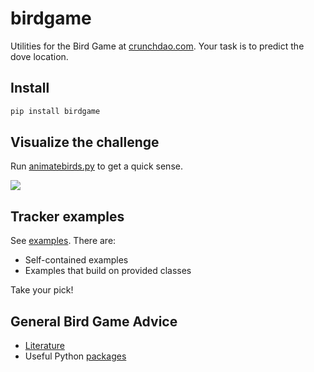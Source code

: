 # birdgame

Utilities for the Bird Game at [crunchdao.com](https://crunchdao.com). Your task is to predict the dove location. 

## Install

```bash
pip install birdgame
```

## Visualize the challenge
Run [animatebirds.py](https://github.com/microprediction/birdgame/blob/main/birdgame/animation/animatebirds.py) to get a quick sense. 

![](https://github.com/microprediction/birdgame/blob/main/docs/assets/bird_animation.png)

## Tracker examples 
See [examples](https://github.com/microprediction/birdgame/tree/main/birdgame/examples). There are:

- Self-contained examples
- Examples that build on provided classes

Take your pick! 

## General Bird Game Advice 

- [Literature](https://github.com/microprediction/birdgame/blob/main/LITERATURE.md) 
- Useful Python [packages](https://github.com/microprediction/birdgame/blob/main/PACKAGES.md)

